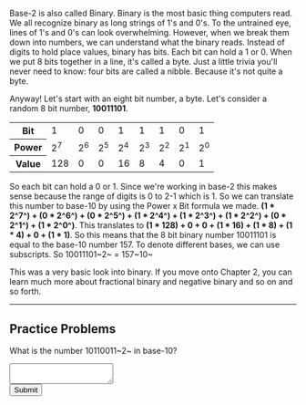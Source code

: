 Base-2 is also called Binary. Binary is the most basic thing computers
read. We all recognize binary as long strings of 1's and 0's. To the
untrained eye, lines of 1's and 0's can look overwhelming. However, when
we break them down into numbers, we can understand what the binary
reads. Instead of digits to hold place values, binary has bits. Each bit
can hold a 1 or 0. When we put 8 bits together in a line, it's called a
byte. Just a little trivia you'll never need to know: four bits are
called a nibble. Because it's not quite a byte.

Anyway! Let's start with an eight bit number, a byte. Let's consider a
random 8 bit number, **10011101**.

<center>
<table>
<tr>
<th class="b2t"><b>Bit</b></th>
<td class="b2t">1</td>
<td class="b2t">0</td>
<td class="b2t">0</td>
<td class="b2t">1</td>
<td class="b2t">1</td>
<td class="b2t">1</td>
<td class="b2t">0</td>
<td class="b2t">1</td>
</tr>
<tr>
<th class="b2t"><b>Power</b></th>
<td class="b2t">2<sup>7</sup></td>
<td class="b2t">2<sup>6</sup></td>
<td class="b2t">2<sup>5</sup></td>
<td class="b2t">2<sup>4</sup></td>
<td class="b2t">2<sup>3</sup></td>
<td class="b2t">2<sup>2</sup></td>
<td class="b2t">2<sup>1</sup></td>
<td class="b2t">2<sup>0</sup></td>
</tr>
<tr>
<th class="b2t"><b>Value</b></th>
<td class="b2t">128</td>
<td class="b2t">0</td>
<td class="b2t">0</td>
<td class="b2t">16</td>
<td class="b2t">8</td>
<td class="b2t">4</td>
<td class="b2t">0</td>
<td class="b2t">1</td>
</tr>
</table>
</center>


So each bit can hold a 0 or 1. Since we're working in base-2 this makes
sense because the range of digits is 0 to 2-1 which is 1. So we can
translate this number to base-10 by using the Power x Bit formula we
made. **(1 \* 2^7^) + (0 \* 2^6^) + (0 \* 2^5^) + (1 \* 2^4^) + (1 \*
2^3^) + (1 \* 2^2^) + (0 \* 2^1^) + (1 \* 2^0^)**. This translates to
**(1 \* 128) + 0 + 0 + (1 \* 16) + (1 \* 8) + (1 \* 4) + 0 + (1 \* 1)**.
So this means that the 8 bit binary number 10011101 is equal to the
base-10 number 157. To denote different bases, we can use subscripts. So
10011101~2~ = 157~10~

This was a very basic look into binary. If you move onto Chapter 2, you
can learn much more about fractional binary and negative binary and so
on and so forth.

---

## Practice Problems

What is the number 10110011~2~ in base-10?

<textarea id="b2q1"></textarea>
<br>
<button onclick="b2q1Submit()">Submit</button>
<p id="b2q1Out"></p>

